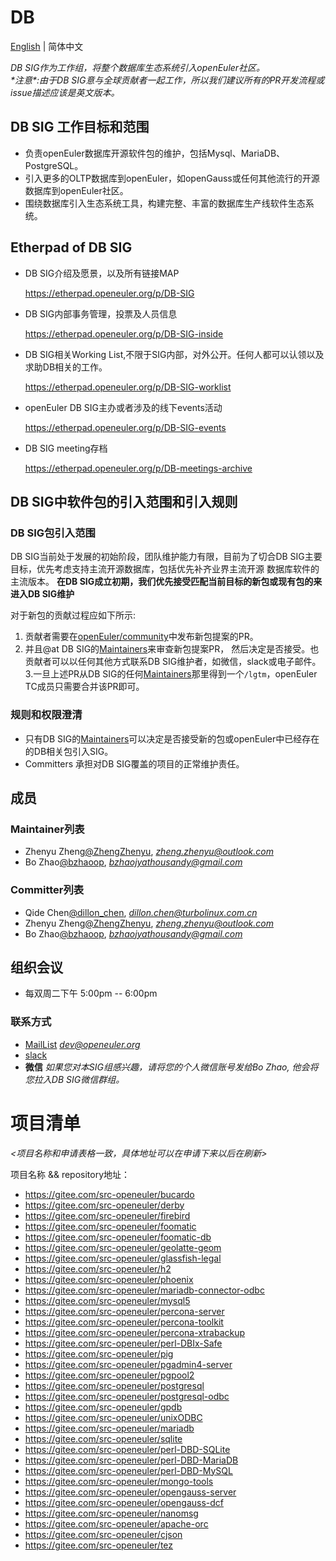 # DB
[English](./README.md) | 简体中文

*DB SIG作为工作组，将整个数据库生态系统引入openEuler社区。*<br>
*\*注意\*:由于DB SIG意与全球贡献者一起工作，所以我们建议所有的PR开发流程或issue描述应该是英文版本。*<br>


## DB SIG 工作目标和范围
- 负责openEuler数据库开源软件包的维护，包括Mysql、MariaDB、PostgreSQL。
- 引入更多的OLTP数据库到openEuler，如openGauss或任何其他流行的开源数据库到openEuler社区。
- 围绕数据库引入生态系统工具，构建完整、丰富的数据库生产线软件生态系统。

## Etherpad of DB SIG
- DB SIG介绍及愿景，以及所有链接MAP

  https://etherpad.openeuler.org/p/DB-SIG
- DB SIG内部事务管理，投票及人员信息

  https://etherpad.openeuler.org/p/DB-SIG-inside
- DB SIG相关Working List,不限于SIG内部，对外公开。任何人都可以认领以及求助DB相关的工作。

  https://etherpad.openeuler.org/p/DB-SIG-worklist
- openEuler DB SIG主办或者涉及的线下events活动

  https://etherpad.openeuler.org/p/DB-SIG-events
- DB SIG meeting存档

  https://etherpad.openeuler.org/p/DB-meetings-archive

## DB SIG中软件包的引入范围和引入规则

### DB SIG包引入范围
DB SIG当前处于发展的初始阶段，团队维护能力有限，目前为了切合DB SIG主要目标，优先考虑支持主流开源数据库，包括优先补齐业界主流开源
数据库软件的主流版本。
**在DB SIG成立初期，我们优先接受匹配当前目标的新包或现有包的来进入DB SIG维护**

对于新包的贡献过程应如下所示:
1. 贡献者需要在[openEuler/community](https://gitee.com/openeuler/community)中发布新包提案的PR。
2. 并且@at DB SIG的[Maintainers](https://gitee.com/openeuler/community/tree/master/sig/DB#maintainers)来审查新包提案PR，
然后决定是否接受。也贡献者可以以任何其他方式联系DB SIG维护者，如微信，slack或电子邮件。
3.一旦上述PR从DB SIG的任何[Maintainers](https://gitee.com/openeuler/community/tree/master/sig/DB#maintainers)那里得到一个`/lgtm`，openEuler TC成员只需要合并该PR即可。

### 规则和权限澄清
- 只有DB SIG的[Maintainers](https://gitee.com/openeuler/community/tree/master/sig/DB#maintainers)可以决定是否接受新的包或openEuler中已经存在的DB相关包引入SIG。
- Committers 承担对DB SIG覆盖的项目的正常维护责任。

## 成员

### Maintainer列表
- Zhenyu Zheng[@ZhengZhenyu](https://gitee.com/ZhengZhenyu), *zheng.zhenyu@outlook.com*
- Bo Zhao[@bzhaoop](https://gitee.com/bzhaoop), *bzhaojyathousandy@gmail.com*

### Committer列表
- Qide Chen[@dillon_chen](https://gitee.com/dillon_chen), *dillon.chen@turbolinux.com.cn*
- Zhenyu Zheng[@ZhengZhenyu](https://gitee.com/ZhengZhenyu), *zheng.zhenyu@outlook.com*
- Bo Zhao[@bzhaoop](https://gitee.com/bzhaoop), *bzhaojyathousandy@gmail.com*


## 组织会议
- 每双周二下午 5:00pm -- 6:00pm

### 联系方式
- [MailList](dev@openeuler.org) *dev@openeuler.org*
- [slack](https://join.slack.com/t/slack-jma9373/shared_invite/zt-o66x6a3a-HY4Cwjc49XPxc9aN_FHOdg)
- **微信** *如果您对本SIG组感兴趣，请将您的个人微信账号发给Bo Zhao, 他会将您拉入DB SIG微信群组。*

# 项目清单

*<项目名称和申请表格一致，具体地址可以在申请下来以后在刷新>*

项目名称 && repository地址：
- https://gitee.com/src-openeuler/bucardo
- https://gitee.com/src-openeuler/derby
- https://gitee.com/src-openeuler/firebird
- https://gitee.com/src-openeuler/foomatic
- https://gitee.com/src-openeuler/foomatic-db
- https://gitee.com/src-openeuler/geolatte-geom
- https://gitee.com/src-openeuler/glassfish-legal
- https://gitee.com/src-openeuler/h2
- https://gitee.com/src-openeuler/phoenix
- https://gitee.com/src-openeuler/mariadb-connector-odbc
- https://gitee.com/src-openeuler/mysql5
- https://gitee.com/src-openeuler/percona-server
- https://gitee.com/src-openeuler/percona-toolkit
- https://gitee.com/src-openeuler/percona-xtrabackup
- https://gitee.com/src-openeuler/perl-DBIx-Safe
- https://gitee.com/src-openeuler/pig
- https://gitee.com/src-openeuler/pgadmin4-server
- https://gitee.com/src-openeuler/pgpool2
- https://gitee.com/src-openeuler/postgresql
- https://gitee.com/src-openeuler/postgresql-odbc
- https://gitee.com/src-openeuler/gpdb
- https://gitee.com/src-openeuler/unixODBC
- https://gitee.com/src-openeuler/mariadb
- https://gitee.com/src-openeuler/sqlite
- https://gitee.com/src-openeuler/perl-DBD-SQLite
- https://gitee.com/src-openeuler/perl-DBD-MariaDB
- https://gitee.com/src-openeuler/perl-DBD-MySQL
- https://gitee.com/src-openeuler/mongo-tools
- https://gitee.com/src-openeuler/opengauss-server
- https://gitee.com/src-openeuler/opengauss-dcf
- https://gitee.com/src-openeuler/nanomsg
- https://gitee.com/src-openeuler/apache-orc
- https://gitee.com/src-openeuler/cjson
- https://gitee.com/src-openeuler/tez
